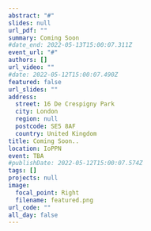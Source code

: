 ```yaml
---
abstract: "#"
slides: null
url_pdf: ""
summary: Coming Soon
#date_end: 2022-05-13T15:00:07.311Z
event_url: "#"
authors: []
url_video: ""
#date: 2022-05-12T15:00:07.490Z
featured: false
url_slides: ""
address:
  street: 16 De Crespigny Park
  city: London
  region: null
  postcode: SE5 8AF
  country: United Kingdom
title: Coming Soon..
location: IoPPN
event: TBA
#publishDate: 2022-05-12T15:00:07.574Z
tags: []
projects: null
image:
  focal_point: Right
  filename: featured.png
url_code: ""
all_day: false
---
```


<!---
# Slides can be added in a few ways:

# - **Create** slides using Wowchemy's [_Slides_](https://wowchemy.com/docs/managing-content/#create-slides) feature and link using `slides` parameter in the front matter of the talk file
# - **Upload** an existing slide deck to `static/` and link using `url_slides` parameter in the front matter of the talk file
# - **Embed** your slides (e.g. Google Slides) or presentation video on this page using [shortcodes](https://wowchemy.com/docs/writing-markdown-latex/).

# Further event details, including page elements such as image galleries, can be added to the body of this page.

-->
